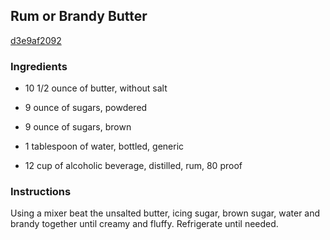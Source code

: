 ## Rum or Brandy Butter

[d3e9af2092](http://www.food.com/recipe/rum-or-brandy-butter-147417)

### Ingredients

 - 10 1/2 ounce of butter, without salt

 - 9 ounce of sugars, powdered

 - 9 ounce of sugars, brown

 - 1 tablespoon of water, bottled, generic

 - 12 cup of alcoholic beverage, distilled, rum, 80 proof

### Instructions

Using a mixer beat the unsalted butter, icing sugar, brown sugar, water and brandy together until creamy and fluffy. Refrigerate until needed.